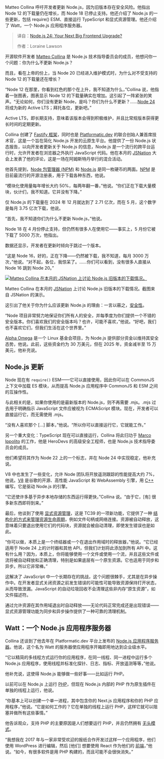 
<!--
title: Node.js 24：你的下一个前端重大升级？
cover: https://cdn.thenewstack.io/media/2025/06/5f73ddac-matteocollina.jpg
summary: Matteo Collina 呼吁开发者更新 Node.js，因为旧版本存在安全风险。他指出 Node 12 的下载量仍在增长，而 Node 18 已停止支持。他还介绍了 Node.js 的一些更新，包括 require() ESM、直接运行 TypeScript 和显式资源管理。他还介绍了 Watt，一个 Node.js 应用程序服务器。
-->

Matteo Collina 呼吁开发者更新 Node.js，因为旧版本存在安全风险。他指出 Node 12 的下载量仍在增长，而 Node 18 已停止支持。他还介绍了 Node.js 的一些更新，包括 require() ESM、直接运行 TypeScript 和显式资源管理。他还介绍了 Watt，一个 Node.js 应用程序服务器。

> 译自：[Node.js 24: Your Next Big Frontend Upgrade?](https://thenewstack.io/node-js-24-your-next-big-frontend-upgrade/)
> 
> 作者：Loraine Lawson

开源软件开发者 [Matteo Collina](https://github.com/mcollina) 是 Node.js 技术指导委员会的成员，他想问你一个问题：你为什么不更新 Node.js？

而且，看在上帝的份上，当 Node 20 已经进入维护模式时，为什么对不受支持的 Node 12 的下载量还在增长？

“Node 12 在那里，你看到红色的那个在上升，我不知道为什么，”Collina 说，他指着一张图表，图表显示 Node 12 的下载量确实在增加。这引起了一阵紧张的笑声。“无论如何，你们没有更新 Node，是吗？你们为什么不更新？……[Node 24](https://nodejs.org/en/blog/release/v24.0.0) 将成为新的 Active LTS；拜托各位，更新吧。”

Active LTS，即长期支持，意味着该版本会得到积极维护，并且比常规版本获得更长时间的定期更新。

Collina 创建了 [Fastify 框架](https://thenewstack.io/introducing-fastify-speedy-node-js-web-framework/)，同时也是 [Platformatic.dev](https://platformatic.dev/) 的联合创始人兼首席技术官，这是一个旨在简化 Node.js 开发的云原生平台。他提供了一份 Node.js 状态报告，以向开发者更新关于 Node.js 的信息，Node.js 是一个流行的跨平台运行时，允许开发者在浏览器之外执行 JavaScript 代码。他在本月的 [JSNation](https://jsnation.com/) 大会上发表了他的评论，这是一场在阿姆斯特丹举行的混合活动。

他首先提到，[Node 包管理器 (NPM)](https://www.npmjs.com/) 和 [Node.js](https://thenewstack.io/whats-in-the-new-node-js-and-how-do-you-install-it/) 是同一枚硬币的两面。[NPM](https://thenewstack.io/npm-security-woes-continue-amidst-a-series-of-cdn-attacks/) 是目前最流行的开源注册表，用于下载各种东西，他说。

“模块化使用量每年增长大约 50%，每两年翻一番，”他说。“你们正在下载大量模块，伙计们，我不知道。它并没有下降。”

仅 Node.js 的下载量在 2024 年 12 月就达到了 2.71 亿次，而在 5 月，这个数字是每月 3.75 亿次下载，他说。

“首先，我不知道你们为什么不更新 Node.js，”他说。

Node 18 在 4 月份停止支持，但仍然有很多人在使用它——事实上，5 月份它被下载了 5000 万次，他指出。

数据还显示，开发者在更新时倾向于跳过一个版本。

“这是 Node 16，好的，正在下降——仍然被下载，我不知道，每月 3000 万次，”他说。“对不起，各位，我惊呆了。……你们可以看到，没有很多人直接从 Node 16 跳到 Node 20。”

[![Matteo Collina 在本月的 JSNation 上讨论 Node.js 旧版本的下载情况。](https://cdn.thenewstack.io/media/2025/06/bc38eba7-flabberghasted_node.jpg)](https://cdn.thenewstack.io/media/2025/06/bc38eba7-flabberghasted_node.jpg)

Matteo Collina 在本月的 [JSNation](https://jsnation.com/) 上讨论 Node.js 旧版本的下载情况。截图来自 JSNation 的演示。

这引出了他关于你为什么应该更新 Node.js 的理由：一言以蔽之，[安全性](https://thenewstack.io/nodejs-interactive-security/)。

“Node 项目非常努力地保证你们所有人的安全，并每季度为你们提供一个不错的安全版本。你们喜欢我们的安全版本吗？也许，可能不喜欢，”他说。“好吧，我们也不喜欢它们，但我们生活在这个世界里。”

[Alpha Omega](https://alpha-omega.dev/) 是一个 Linux 基金会项目，为 Node.js 提供部分资金以维持其安全态势，他说。此前，这些资金约为 30 万美元，但在 2025 年，资金减半至 15 万美元，他补充说。

## Node.js 更新

Node 现在有 `require()` ESM——它可以直接使用，因此你可以在 CommonJS 上下文中加载 ES 模块，从而提高 Node.js 应用程序中 CommonJS 和 ESM 之间的互操作性。

与此相关的是，如果你使用的是最新版本的 Node.js，则不再需要 .mjs。.mjs 过去用于明确指示 JavaScript 文件应被视为 ECMAScript 模块。现在，开发者可以直接运行它，而无需使用 .mjs。

“没有人喜欢那个 [...] 脚本，”他说。“所以你可以直接运行它，它就能工作。”

另一个重大变化：TypeScript 现在可以直接运行，Collina 将此归功于 [Marco Ippolito](https://github.com/marco-ippolito) 的工作，他是 HeroDevs 的高级安全工程师，也是 Node.js 技术指导委员会的成员。

他们希望将其作为 Node 22 上的一个标志，并在 Node 24 中实现稳定，他补充说。

V8 中也发生了一些变化，允许 Node 团队将开放遥测跟踪的性能提高大约 7%，他说。[V8](https://v8.dev/) 是谷歌的开源、高性能 JavaScript 和 WebAssembly 引擎，用 [C++](https://thenewstack.io/bjarne-stroustrup-on-how-he-sees-c-evolving/) 编写。它是驱动 Node.js 的引擎。

“它还使许多基于异步本地存储的东西运行得更快，”Collina 说。“由于它，[有] 很多新东西即将到来。”

最后，他谈到了使用 [显式资源管理](https://github.com/tc39/proposal-explicit-resource-management)，这是 TC39 的一项新功能，它提供了一种 [结构化的方式来管理资源生命周期](https://dev.to/zacharylee/explicit-resource-management-in-js-the-using-keyword-d9f#)，例如文件句柄或网络连接。资源被自动释放，这意味着只要退出使用它们的代码块，资源就会被自动清理，即使发生错误也是如此。

“你可以做，本质上是一个终结器或一个在退出作用域时的释放器，”他说。“它已经适用于 Node 24 上的计时器和其他 API，但我们计划将此添加到所有 API 中。这有什么用？因为，本质上，你将能够使用一个文件或使用一个流，并且这些文件或流将被自动释放和正确清理，特别是如果底层有一个原生资源。它也适用于同步和异步。所以它非常棒。”

这解决了 JavaScript 中一个长期存在的挑战，这个问题很棘手，尤其是在异步操作中。在开发者显式关闭资源之前发生错误的可能性可能导致资源保持打开状态，从而导致泄漏。JavaScript 的自动垃圾回收不会清理这些非内存“原生资源”，如文件描述符。

通过允许资源在其作用域退出时自动释放——无论代码正常完成还是出现错误——显式资源管理功能为同步和异步操作提供了一种可靠的清理机制。

## Watt：一个 Node.js 应用程序服务器

Collina 还谈到了他去年在 Platformatic.dev 平台上发布的 [Node.js 应用程序服务器](https://blog.platformatic.dev/introducing-the-node-application-platform)。他说，这个名为 Watt 的服务器使应用程序开箱即用地达到企业级水平。

“它以精简的多线程方式运行你的应用程序，在同一线程、同一进程中运行多个 Node.js 应用程序，使用线程并标准化探针、日志、指标、开放遥测等等，”他说。

他补充说，这使得 Node.js 能够做一些好事——比如运行 PHP。

以前可以在 Node.js 上运行 [PHP](https://medium.com/@MartinMouritzen/how-to-run-php-in-node-js-and-why-you-probably-shouldnt-do-that-fb12abe955b0)，但现在 Node.js 内部的 PHP 作为原生插件在单独的线程上运行，他说。

“你基本上可以创建一个单一进程，其中包含你的 Next.js 应用程序和你的 PHP 应用程序，”他说。“它是如何工作的？它在单独的线程上运行 PHP，这样它就可以阻塞并做所有这些事情。”

他告诉观众，支持 PHP 的主要原因是人们想要运行 PHP，并且仍然拥有 [无头模式](https://thenewstack.io/maximizing-headless-architecture-a-guide-for-developer-teams/)。

“我想我在 2017 年与一家非常受欢迎的报纸合作开发过这样一个应用程序，他们使用 WordPress 进行编辑，然后 [他们] 想要使用 React 作为他们的 [前端](https://roadmap.sh/frontend)，”他说。“如今，有很多软件是用 PHP 构建的，而且可能不会很快消失。”